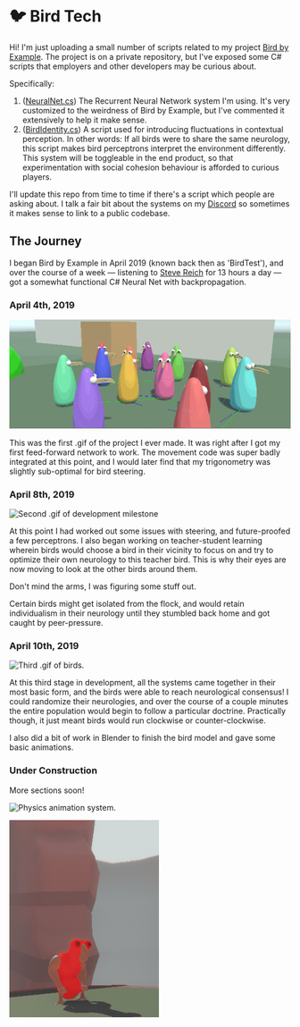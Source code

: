 # :bird: Bird Tech

Hi! I'm just uploading a small number of scripts related to my project [Bird by Example](https://noahburkholder.itch.io/bird-by-example). The project is on a private repository, but I've exposed some C# scripts that employers and other developers may be curious about.

Specifically:
1. ([NeuralNet.cs](Scripts/NeuralNet.cs)) The Recurrent Neural Network system I'm using. It's very customized to the weirdness of Bird by Example, but I've commented it extensively to help it make sense.
2. ([BirdIdentity.cs](Scripts/BirdIdentity.cs)) A script used for introducing fluctuations in contextual perception. In other words: If all birds were to share the same neurology, this script makes bird perceptrons interpret the environment differently. This system will be toggleable in the end product, so that experimentation with social cohesion behaviour is afforded to curious players.

I'll update this repo from time to time if there's a script which people are asking about. I talk a fair bit about the systems on my [Discord](https://discord.gg/UWeXjUf) so sometimes it makes sense to link to a public codebase.

## The Journey

I began Bird by Example in April 2019 (known back then as 'BirdTest'), and over the course of a week — listening to [Steve Reich](https://youtu.be/02hnXKDR4tg) for 13 hours a day — got a somewhat functional C# Neural Net with backpropagation.

### April 4th, 2019

![First known .gif of the birds.](Images/1-BirdsApril04.gif)

This was the first .gif of the project I ever made. It was right after I got my first feed-forward network to work. The movement code was super badly integrated at this point, and I would later find that my trigonometry was slightly sub-optimal for bird steering.

### April 8th, 2019

![Second .gif of development milestone](Images/2-BirdsApril08.gif)

At this point I had worked out some issues with steering, and future-proofed a few perceptrons. I also began working on teacher-student learning wherein birds would choose a bird in their vicinity to focus on and try to optimize their own neurology to this teacher bird. This is why their eyes are now moving to look at the other birds around them.

Don't mind the arms, I was figuring some stuff out.

Certain birds might get isolated from the flock, and would retain individualism in their neurology until they stumbled back home and got caught by peer-pressure.

### April 10th, 2019

![Third .gif of birds.](Images/3-BirdsApril10.gif)

At this third stage in development, all the systems came together in their most basic form, and the birds were able to reach neurological consensus! I could randomize their neurologies, and over the course of a couple minutes the entire population would begin to follow a particular doctrine. Practically though, it just meant birds would run clockwise or counter-clockwise.

I also did a bit of work in Blender to finish the bird model and gave some basic animations.

### Under Construction

More sections soon!

![Physics animation system.](Images/4-BirdPhysics.gif)

![Reactive physics test.](Images/5-BirdBonk.gif)
